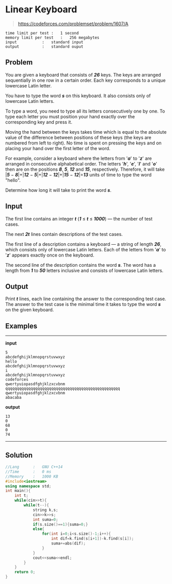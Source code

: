 # Linear Keyboard

> https://codeforces.com/problemset/problem/1607/A

```
time limit per test	:	1 second
memory limit per test	:	256 megabytes
input			:	standard input
output			:	standard ouput
```

## Problem

You are given a keyboard that consists of ***26*** keys. The keys are arranged sequentially in one row in a certain order. Each key corresponds to a unique lowercase Latin letter.

You have to type the word ***s*** on this keyboard. It also consists only of lowercase Latin letters.

To type a word, you need to type all its letters consecutively one by one. To type each letter you must position your hand exactly over the corresponding key and press it.

Moving the hand between the keys takes time which is equal to the absolute value of the difference between positions of these keys (the keys are numbered from left to right). No time is spent on pressing the keys and on placing your hand over the first letter of the word.

For example, consider a keyboard where the letters from '***a***' to '***z***' are arranged in consecutive alphabetical order. The letters '***h***', '***e***', '***l***' and '***o***' then are on the positions ***8***, ***5***, ***12*** and ***15***, respectively. Therefore, it will take |***5*** − ***8***|+|***12*** − ***5***|+|***12*** − ***12***|+|***15*** − ***12***|=***13*** units of time to type the word "hello".

Determine how long it will take to print the word ***s***.

## Input

The first line contains an integer ***t*** (***1*** ≤ ***t*** ≤ ***1000***) — the number of test cases.

The next ***2t*** lines contain descriptions of the test cases.

The first line of a description contains a keyboard — a string of length ***26***, which consists only of lowercase Latin letters. Each of the letters from '***a***' to '***z***' appears exactly once on the keyboard.

The second line of the description contains the word ***s***. The word has a length from ***1*** to ***50*** letters inclusive and consists of lowercase Latin letters.

## Output

Print ***t*** lines, each line containing the answer to the corresponding test case. The answer to the test case is the minimal time it takes to type the word ***s*** on the given keyboard.

## Examples

---
**input**
```
5
abcdefghijklmnopqrstuvwxyz
hello
abcdefghijklmnopqrstuvwxyz
i
abcdefghijklmnopqrstuvwxyz
codeforces
qwertyuiopasdfghjklzxcvbnm
qqqqqqqqqqqqqqqqqqqqqqqqqqqqqqqqqqqqqqqqqqqqqqqqqq
qwertyuiopasdfghjklzxcvbnm
abacaba
```
**output**
```
13
0
68
0
74
```
---

## Solution

```c++
//Lang		:	GNU C++14
//Time		:	0 ms
//Memory	:	1000 KB
#include<iostream>
using namespace std;
int main(){
	int t;
	while(cin>>t){
		while(t--){
			string k,s;
			cin>>k>>s;
			int suma=0;
			if(s.size()==1){suma=0;}
			else{
				for(int i=0;i<s.size()-1;i++){
					int dif=k.find(s[i+1])-k.find(s[i]);
					suma+=abs(dif);
				}
			}
			cout<<suma<<endl;
		}
	}
	return 0;
}
```
